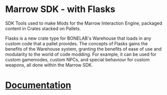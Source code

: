 # Marrow SDK - with Flasks
SDK Tools used to make Mods for the Marrow Interaction Engine, packaged content in Crates stacked on Pallets.

Flasks is a new crate type for BONELAB's Warehouse that loads in any custom code that a pallet provides. The concepts of Flasks gains the benefits of the Warehouse system, granting the benefits of ease of use and modularity to the world of code modding. For example, it can be used for custom gamemodes, custom NPCs, and special behaviour for custom weapons, all done within the Marrow SDK.

# [Documentation](https://github.com/maranarasauce/MarrowSDK/wiki)
